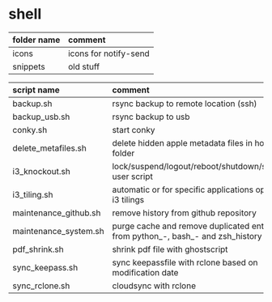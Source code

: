 # shell

| folder name           | comment                                              |
| :-------------------- | :--------------------------------------------------- |
| icons                 | icons for notify-send                                |
| snippets              | old stuff                                            |

| script name           | comment                                                                                 |
| :-------------------- | :-------------------------------------------------------------------------------------- |
| backup.sh             | rsync backup to remote location (ssh)                                                   |
| backup_usb.sh         | rsync backup to usb                                                                     |
| conky.sh              | start conky                                                                             |
| delete_metafiles.sh   | delete hidden apple metadata files in home folder                                       |
| i3_knockout.sh        | lock/suspend/logout/reboot/shutdown/switch user script                                  |
| i3_tiling.sh          | automatic or for specific applications optimal i3 tilings                               |
| maintenance_github.sh | remove history from github repository                                                   |
| maintenance_system.sh | purge cache and remove duplicated entries from python_-, bash_- and zsh_history         |
| pdf_shrink.sh         | shrink pdf file with ghostscript                                                        |
| sync_keepass.sh       | sync keepassfile with rclone based on modification date                                 |
| sync_rclone.sh        | cloudsync with rclone                                                                   |
